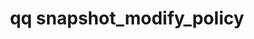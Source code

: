 ---
category: snapshot
command: snapshot_modify_policy
keywords: qq, qq_cli, snapshot_modify_policy
optional_options: []
permalink: /qq-cli-command-guide/snapshot/snapshot_modify_policy.html
positional_options: []
sidebar: qq_cli_command_reference_sidebar
summary: This section explains how to use the <code>qq snapshot_modify_policy</code>
  command.
synopsis: Modify an existing snapshot scheduling policy.
title: qq snapshot_modify_policy
usage: qq snapshot_modify_policy [-h] {modify_non_schedule_fields,change_to_hourly_or_less,change_to_daily,change_to_monthly}
  ...
zendesk_source: qq CLI Command Guide

---